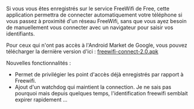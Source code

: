 Si vous vous êtes enregistrés sur le service FreeWifi de Free, cette application permettra de connecter automatiquement votre téléphone si vous passez à proximité d'un réseau FreeWifi, sans que vous ayez besoin de manuellement vous connecter avec un navigateur pour saisir vos identifiants.

Pour ceux qui n'ont pas accès à l'Android Market de Google, vous pouvez télécharger la dernière version d'ici : [freewifi-connect-2.0.apk](http://freewifi-connect.googlecode.com/files/freewifi-connect-2.0.apk)

Nouvelles fonctionnalités :
  * Permet de privilégier les point d'accès déjà enregistrés par rapport à Freewifi.
  * Ajout d'un watchdog qui maintient la connection. Je ne sais pas pourquoi mais depuis quelques temps, l'identification freewifi semblait expirer rapidement ...
